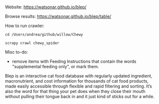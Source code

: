 Website: https://watsonar.github.io/blep/

Browse results: https://watsonar.github.io/blep/table/


How to run crawler:
```
cd /Users/andrea/github/willow/Chewy

scrapy crawl chewy_spider
```

Misc to-do:
- remove items with Feeding Instructions that contain the words "supplemental feeding only", or mark them.

Blep is an interactive cat food database with regularly updated ingredient, macronutrient, and cost information for thousands of cat food products, made easily accessible through flexible and rapid filtering and sorting. It’s also the word for that thing your pet does when they close their mouth without pulling their tongue back in and it just kind of sticks out for a while.
